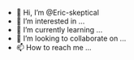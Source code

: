 - 👋 Hi, I’m @Eric-skeptical
- 👀 I’m interested in ...
- 🌱 I’m currently learning ...
- 💞️ I’m looking to collaborate on ...
- 📫 How to reach me ...

<!---
Eric-skeptical/Eric-skeptical is a ✨ special ✨ repository because its `README.md` (this file) appears on your GitHub profile.
You can click the Preview link to take a look at your changes.
--->
